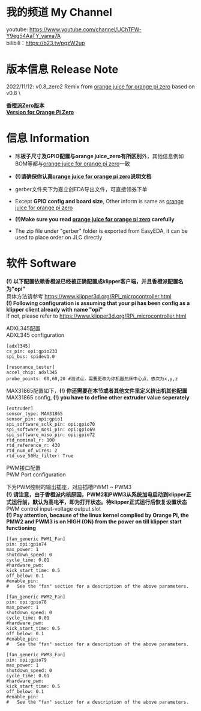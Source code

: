# 我的频道 My Channel 
youtube: https://www.youtube.com/channel/UChTFW-Y9eg54AaTY_yama7A \
bilibili：https://b23.tv/pqzW2up

# 版本信息 Release Note
2022/11/12: v0.8_zero2 Remix from [orange juice for orange pi zero](https://github.com/jeji/orange_juice) based on v0.8 \

**[香橙派Zero版本](https://github.com/jeji/orange_juice_2)** \
**[Version for Orange Pi Zero](https://github.com/jeji/orange_juice_2)**

# 信息 Information
- 除**板子尺寸及GPIO配置与orange juice_zero有所区别**外，其他信息例如BOM等都与[orange juice for orange pi zero](https://github.com/jeji/orange_juice)一致
- **(!)请确保你认真[orange juice for orange pi zero](https://github.com/jeji/orange_juice)说明文档**
- gerber文件夹下为嘉立创EDA导出文件，可直接领券下单 

- Except **GPIO config and board size**, Other inform is same as [orange juice for orange pi zero](https://github.com/jeji/orange_juice)
- **(!)Make sure you read [orange juice for orange pi zero](https://github.com/jeji/orange_juice) carefully**
- The zip file under "gerber" folder is exported from EasyEDA, it can be used to place order on JLC directly

# 软件 Software
**(!) 以下配置依赖香橙派已经被正确配置成klipper客户端，并且香橙派配置名为"opi"** \
具体方法请参考 https://www.klipper3d.org/RPi_microcontroller.html \
**(!) Following configuration is assuming that your pi has been config as a klipper client already with name "opi"** \
If not, please refer to  https://www.klipper3d.org/RPi_microcontroller.html 

ADXL345配置 \
ADXL345 configuration 

```
[adxl345]
cs_pin: opi:gpio233
spi_bus: spidev1.0

[resonance_tester]
accel_chip: adxl345
probe_points: 60,60,20 #测试点，需要更改为你机器热床中心点，依次为x,y,z
```

MAX31865配置如下，**(!) 你还需要在本节或者其他文件里定义挤出机其他配置** \
MAX31865 config, **(!) you have to define other extruder value seperately** 

```
[extruder]
sensor_type: MAX31865
sensor_pin: opi:gpio1
spi_software_sclk_pin: opi:gpio70
spi_software_mosi_pin: opi:gpio69
spi_software_miso_pin: opi:gpio72
rtd_nominal_r: 100
rtd_reference_r: 430
rtd_num_of_wires: 2
rtd_use_50Hz_filter: True
```

PWM接口配置 \
PWM Port configuration

下为PWM控制的输出插座，对应插槽PWM1 ~ PWM3 \
**(!) 请注意，由于香橙派内核原因，PWM2和PWM3从系统加电启动到klipper正式运行前，默认为高电平，即为打开状态。待klipper正式运行后恢复设置状态** \
PWM control input-voltage output slot \
**(!) Pay attention, because of the linux kernel complied by Orange Pi, the PMW2 and PWM3 is on HIGH (ON) from the power on till klipper start functioning**
```
[fan_generic PWM1_Fan]
pin: opi:gpio74
max_power: 1
shutdown_speed: 0
cycle_time: 0.01
#hardware_pwm:
kick_start_time: 0.5
off_below: 0.1
#enable_pin:
#   See the "fan" section for a description of the above parameters.

[fan_generic PWM2_Fan]
pin: opi:gpio78
max_power: 1
shutdown_speed: 0
cycle_time: 0.01
#hardware_pwm:
kick_start_time: 0.5
off_below: 0.1
#enable_pin:
#   See the "fan" section for a description of the above parameters.

[fan_generic PWM3_Fan]
pin: opi:gpio79
max_power: 1
shutdown_speed: 0
cycle_time: 0.01
#hardware_pwm:
kick_start_time: 0.5
off_below: 0.1
#enable_pin:
#   See the "fan" section for a description of the above parameters.
```
